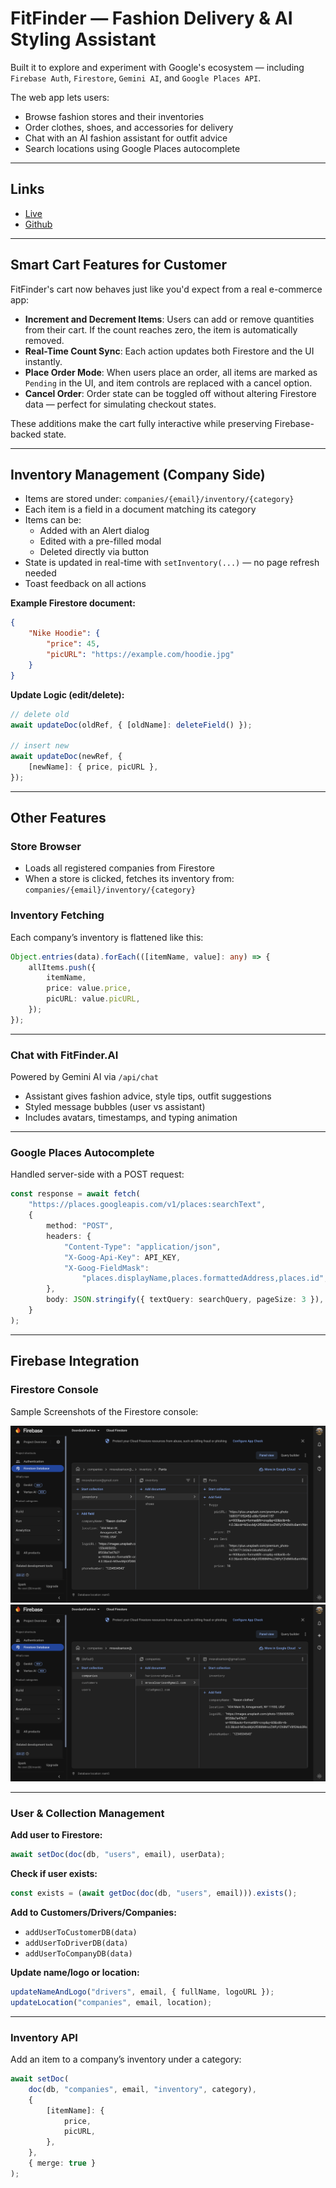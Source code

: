 # FitFinder — Fashion Delivery & AI Styling Assistant

Built it to explore and experiment with Google's ecosystem — including `Firebase Auth`, `Firestore`, `Gemini AI`, and `Google Places API`.

The web app lets users:

-   Browse fashion stores and their inventories
-   Order clothes, shoes, and accessories for delivery
-   Chat with an AI fashion assistant for outfit advice
-   Search locations using Google Places autocomplete

---

## Links

-   [Live](https://fit--finder.vercel.app)
-   [Github](https://github.com/mravaloarison/IT-495/tree/main/do_not_touch)

---

## Smart Cart Features for Customer

FitFinder's cart now behaves just like you'd expect from a real e-commerce app:

-   **Increment and Decrement Items**: Users can add or remove quantities from their cart. If the count reaches zero, the item is automatically removed.
-   **Real-Time Count Sync**: Each action updates both Firestore and the UI instantly.
-   **Place Order Mode**: When users place an order, all items are marked as `Pending` in the UI, and item controls are replaced with a cancel option.
-   **Cancel Order**: Order state can be toggled off without altering Firestore data — perfect for simulating checkout states.

These additions make the cart fully interactive while preserving Firebase-backed state.

---

## Inventory Management (Company Side)

-   Items are stored under: `companies/{email}/inventory/{category}`
-   Each item is a field in a document matching its category
-   Items can be:
    -   Added with an Alert dialog
    -   Edited with a pre-filled modal
    -   Deleted directly via button
-   State is updated in real-time with `setInventory(...)` — no page refresh needed
-   Toast feedback on all actions

**Example Firestore document:**

```json
{
	"Nike Hoodie": {
		"price": 45,
		"picURL": "https://example.com/hoodie.jpg"
	}
}
```

**Update Logic (edit/delete):**

```ts
// delete old
await updateDoc(oldRef, { [oldName]: deleteField() });

// insert new
await updateDoc(newRef, {
	[newName]: { price, picURL },
});
```

---

## Other Features

### Store Browser

-   Loads all registered companies from Firestore
-   When a store is clicked, fetches its inventory from:
    `companies/{email}/inventory/{category}`

### Inventory Fetching

Each company’s inventory is flattened like this:

```ts
Object.entries(data).forEach(([itemName, value]: any) => {
	allItems.push({
		itemName,
		price: value.price,
		picURL: value.picURL,
	});
});
```

---

### Chat with FitFinder.AI

Powered by Gemini AI via `/api/chat`

-   Assistant gives fashion advice, style tips, outfit suggestions
-   Styled message bubbles (user vs assistant)
-   Includes avatars, timestamps, and typing animation

---

### Google Places Autocomplete

Handled server-side with a POST request:

```ts
const response = await fetch(
	"https://places.googleapis.com/v1/places:searchText",
	{
		method: "POST",
		headers: {
			"Content-Type": "application/json",
			"X-Goog-Api-Key": API_KEY,
			"X-Goog-FieldMask":
				"places.displayName,places.formattedAddress,places.id",
		},
		body: JSON.stringify({ textQuery: searchQuery, pageSize: 3 }),
	}
);
```

---

## Firebase Integration

### Firestore Console

Sample Screenshots of the Firestore console:

![Screenshot 1](./public/FitFinder10.png)
![Screenshot 2](./public/FitFinder9.png)

---

### User & Collection Management

**Add user to Firestore:**

```ts
await setDoc(doc(db, "users", email), userData);
```

**Check if user exists:**

```ts
const exists = (await getDoc(doc(db, "users", email))).exists();
```

**Add to Customers/Drivers/Companies:**

-   `addUserToCustomerDB(data)`
-   `addUserToDriverDB(data)`
-   `addUserToCompanyDB(data)`

**Update name/logo or location:**

```ts
updateNameAndLogo("drivers", email, { fullName, logoURL });
updateLocation("companies", email, location);
```

---

### Inventory API

Add an item to a company’s inventory under a category:

```ts
await setDoc(
	doc(db, "companies", email, "inventory", category),
	{
		[itemName]: {
			price,
			picURL,
		},
	},
	{ merge: true }
);
```
